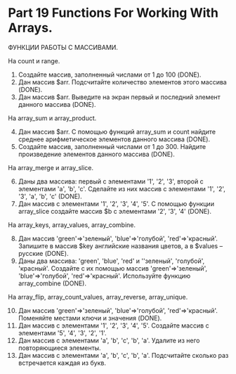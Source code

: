 ﻿# Part 19 Functions For Working With Arrays.

 ФУНКЦИИ РАБОТЫ С МАССИВАМИ.

 На count и range.

1. Создайте массив, заполненный числами от 1 до 100 (DONE).
2. Дан массив $arr. Подсчитайте количество элементов этого массива (DONE).
3. Дан массив $arr. Выведите на экран первый и последний элемент данного массива (DONE).

На array_sum и array_product.

4. Дан массив $arr. С помощью функций array_sum и count найдите среднее арифметическое элементов данного массива (DONE).
5. Создайте массив, заполненный числами от 1 до 300. Найдите произведение элементов данного массива (DONE).

На array_merge и array_slice.

6. Даны два массива: первый с элементами '1', '2', '3', второй с элементами 'a', 'b', 'c'. Сделайте из них массив с элементами '1', '2', '3', 'a', 'b', 'c' (DONE).
7. Дан массив с элементами '1', '2', '3', '4', '5'. С помощью функции array_slice создайте массив $b с элементами '2', '3', '4' (DONE).

На array_keys, array_values, array_combine.

8. Дан массив 'green'=>'зеленый', 'blue'=>'голубой', 'red'=>'красный'. Запишите в массив $key английские названия цветов, а в $values – русские (DONE).
9. Даны два массива: 'green', 'blue', 'red' и ''зеленый', 'голубой', 'красный'. Создайте с их помощью массив 'green'=>'зеленый', 'blue'=>'голубой', 'red'=>'красный'. Используйте функцию array_combine (DONE).

На array_flip, array_count_values, array_reverse, array_unique.

10. Дан массив 'green'=>'зеленый', 'blue'=>'голубой', 'red'=>'красный'. Поменяйте местами ключи и значения (DONE).
11. Дан массив с элементами '1', '2', '3', '4', '5'. Создайте массив с элементами '5', '4', '3', '2', '1'.
12. Дан массив с элементами 'a', 'b', 'c', 'b', 'a'. Удалите из него повторяющиеся элементы.
13. Дан массив с элементами 'a', 'b', 'c', 'b', 'a'. Подсчитайте сколько раз встречается каждая из букв.

